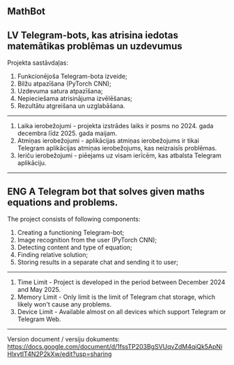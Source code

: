 MathBot
--------------------------------------------------------------------------------------------------------------------------------------------------
LV
Telegram-bots, kas atrisina iedotas matemātikas problēmas un uzdevumus
--------------------------------------------------------------------------------------------------------------------------------------------------
Projekta sastāvdaļas:
1. Funkcionējoša Telegram-bota izveide;
2. Bilžu atpazīšana (PyTorch CNN);
3. Uzdevuma satura atpazīšana;
4. Nepieciešama atrisinājuma izvēlēšanas;
5. Rezultātu atgreišana un uzglabāšana.
--------------------------------------------------------------------------------------------------------------------------------------------------
1. Laika ierobežojumi - projekta izstrādes laiks ir posms no 2024. gada decembra līdz 2025. gada maijam.
2. Atmiņas ierobežojumi - aplikācijas atmiņas ierobežojums ir tikai Telegram aplikācijas atmiņas ierobežojums, kas neizraisīs problēmas.
3. Ieriču ierobežojumi - piēejams uz visam ierīcēm, kas atbalsta Telegram aplikāciju.
--------------------------------------------------------------------------------------------------------------------------------------------------
ENG
A Telegram bot that solves given maths equations and problems.
--------------------------------------------------------------------------------------------------------------------------------------------------
The project consists of following components:
1. Creating a functioning Telegram-bot;
2. Image recognition from the user (PyTorch CNN);
3. Detecting content and type of equation;
4. Finding relative solution;
5. Storing results in a separate chat and sending it to user;
--------------------------------------------------------------------------------------------------------------------------------------------------
1. Time Limit - Project is developed in the period between December 2024 and May 2025.
2. Memory Limit - Only limit is the limit of Telegram chat storage, which likely won't cause any problems.
3. Device Limit - Available almost on all devices which support Telegram or Telegram Web.
--------------------------------------------------------------------------------------------------------------------------------------------------
Version document / versiju dokuments: https://docs.google.com/document/d/1fssTP203BgSVUqvZdM4qiQk5ApNiHlxytIT4N2P2kXw/edit?usp=sharing
